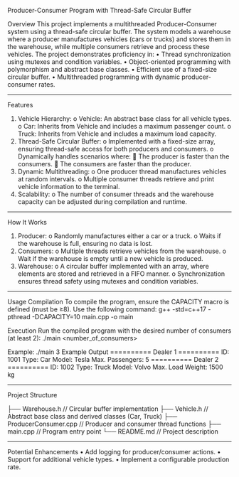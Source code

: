 Producer-Consumer Program with Thread-Safe Circular Buffer

Overview
This project implements a multithreaded Producer-Consumer system using a thread-safe circular buffer. The system models a warehouse where a producer manufactures vehicles (cars or trucks) and stores them in the warehouse, while multiple consumers retrieve and process these vehicles.
The project demonstrates proficiency in:
•	Thread synchronization using mutexes and condition variables.
•	Object-oriented programming with polymorphism and abstract base classes.
•	Efficient use of a fixed-size circular buffer.
•	Multithreaded programming with dynamic producer-consumer rates.
________________________________________

Features
1.	Vehicle Hierarchy:
o	Vehicle: An abstract base class for all vehicle types.
o	Car: Inherits from Vehicle and includes a maximum passenger count.
o	Truck: Inherits from Vehicle and includes a maximum load capacity.
2.	Thread-Safe Circular Buffer:
o	Implemented with a fixed-size array, ensuring thread-safe access for both producers and consumers.
o	Dynamically handles scenarios where:
	The producer is faster than the consumers.
	The consumers are faster than the producer.
3.	Dynamic Multithreading:
o	One producer thread manufactures vehicles at random intervals.
o	Multiple consumer threads retrieve and print vehicle information to the terminal.
4.	Scalability:
o	The number of consumer threads and the warehouse capacity can be adjusted during compilation and runtime.
________________________________________

How It Works
1.	Producer:
o	Randomly manufactures either a car or a truck.
o	Waits if the warehouse is full, ensuring no data is lost.
2.	Consumers:
o	Multiple threads retrieve vehicles from the warehouse.
o	Wait if the warehouse is empty until a new vehicle is produced.
3.	Warehouse:
o	A circular buffer implemented with an array, where elements are stored and retrieved in a FIFO manner.
o	Synchronization ensures thread safety using mutexes and condition variables.
________________________________________

Usage
Compilation
To compile the program, ensure the CAPACITY macro is defined (must be ≥8). Use the following command:
g++ -std=c++17 -pthread -DCAPACITY=10 main.cpp -o main

Execution
Run the compiled program with the desired number of consumers (at least 2):
./main <number_of_consumers>

Example:
./main 3
Example Output
========== Dealer 1 ==========
ID: 1001
Type: Car
Model: Tesla
Max. Passengers: 5
========== Dealer 2 ==========
ID: 1002
Type: Truck
Model: Volvo
Max. Load Weight: 1500 kg
________________________________________
Project Structure

├── Warehouse.h          // Circular buffer implementation
├── Vehicle.h            // Abstract base class and derived classes (Car, Truck)
├── ProducerConsumer.cpp // Producer and consumer thread functions
├── main.cpp             // Program entry point
└── README.md            // Project description
________________________________________
Potential Enhancements
•	Add logging for producer/consumer actions.
•	Support for additional vehicle types.
•	Implement a configurable production rate.

